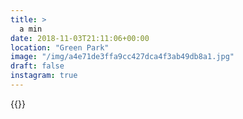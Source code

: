 ```yaml
---
title: >
  a min
date: 2018-11-03T21:11:06+00:00
location: "Green Park"
image: "/img/a4e71de3ffa9cc427dca4f3ab49db8a1.jpg"
draft: false
instagram: true
---
```


{{<photo src="/img/a4e71de3ffa9cc427dca4f3ab49db8a1.jpg">}}
